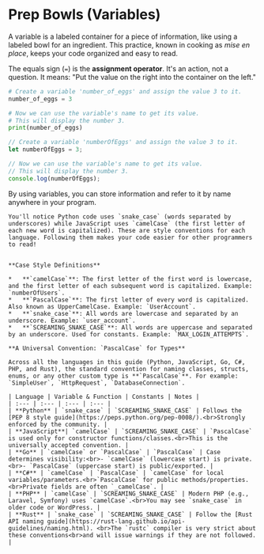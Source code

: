 # Prep Bowls (Variables)

A variable is a labeled container for a piece of information, like using a labeled bowl for an ingredient. This practice, known in cooking as *mise en place*, keeps your code organized and easy to read.

The equals sign (`=`) is the **assignment operator**. It's an action, not a question. It means: "Put the value on the right into the container on the left."

<!-- langtabs-start -->

```python
# Create a variable 'number_of_eggs' and assign the value 3 to it.
number_of_eggs = 3

# Now we can use the variable's name to get its value.
# This will display the number 3.
print(number_of_eggs)
```

```js
// Create a variable 'numberOfEggs' and assign the value 3 to it.
let numberOfEggs = 3;

// Now we can use the variable's name to get its value.
// This will display the number 3.
console.log(numberOfEggs);
```

<!-- langtabs-end -->

By using variables, you can store information and refer to it by name anywhere in your program.

```admonish info title="A Note on Style"
You'll notice Python code uses `snake_case` (words separated by underscores) while JavaScript uses `camelCase` (the first letter of each new word is capitalized). These are style conventions for each language. Following them makes your code easier for other programmers to read!
```

```admonish info title="Summary of Naming Conventions" collapsible=true

**Case Style Definitions**

*   **`camelCase`**: The first letter of the first word is lowercase, and the first letter of each subsequent word is capitalized. Example: `numberOfUsers`.
*   **`PascalCase`**: The first letter of every word is capitalized. Also known as UpperCamelCase. Example: `UserAccount`.
*   **`snake_case`**: All words are lowercase and separated by an underscore. Example: `user_account`.
*   **`SCREAMING_SNAKE_CASE`**: All words are uppercase and separated by an underscore. Used for constants. Example: `MAX_LOGIN_ATTEMPTS`.

**A Universal Convention: `PascalCase` for Types**

Across all the languages in this guide (Python, JavaScript, Go, C#, PHP, and Rust), the standard convention for naming classes, structs, enums, or any other custom type is **`PascalCase`**. For example: `SimpleUser`, `HttpRequest`, `DatabaseConnection`.

| Language | Variable & Function | Constants | Notes |
| :--- | :--- | :--- | :--- |
| **Python** | `snake_case` | `SCREAMING_SNAKE_CASE` | Follows the [PEP 8 style guide](https://peps.python.org/pep-0008/).<br>Strongly enforced by the community. |
| **JavaScript**| `camelCase` | `SCREAMING_SNAKE_CASE` | `PascalCase` is used only for constructor functions/classes.<br>This is the universally accepted convention. |
| **Go** | `camelCase` or `PascalCase` | `PascalCase` | Case determines visibility:<br>- `camelCase` (lowercase start) is private.<br>- `PascalCase` (uppercase start) is public/exported. |
| **C#** | `camelCase` | `PascalCase` | `camelCase` for local variables/parameters.<br>`PascalCase` for public methods/properties.<br>Private fields are often `_camelCase`. |
| **PHP** | `camelCase` | `SCREAMING_SNAKE_CASE` | Modern PHP (e.g., Laravel, Symfony) uses `camelCase`.<br>You may see `snake_case` in older code or WordPress. |
| **Rust** | `snake_case` | `SCREAMING_SNAKE_CASE` | Follow the [Rust API naming guide](https://rust-lang.github.io/api-guidelines/naming.html). <br>The `rustc` compiler is very strict about these conventions<br>and will issue warnings if they are not followed. |
```
